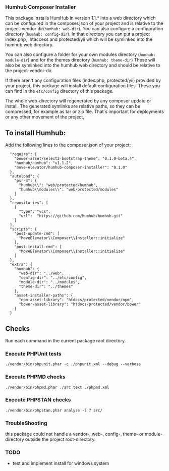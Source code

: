 ### Humhub Composer Installer

This package installs HumHub in version 1.1.* into a web directory which can be configured in the composer.json of your project and is relative to the project-vendor dir(`humhub: web-dir`).
You can also configure a configuration directory (`humhub: config-dir`). In that directory you can put a project index.php, .htaccess and protected/yii which will be symlinked into the humhub web directory.

You can also configure a folder for your own modules directory (`humhub: module-dir`) and  for the themes directory (`humhub: theme-dir`) These will also be symlinked into the humhub web directory and should be relative to the project-vendor-dir.

If there aren't any configuration files (index.php, protected/yii) provided by your project, this package will install default configuration files. These you can find in the `etc/config` directory of this package.

The whole web-directory will regenerated by any composer update or install. The generated symlinks are relative paths, so they can be compressed, for example as tar or zip file. That´s important for deployments or any other movement of the project,  

## To install Humhub:
Add the following lines to the composer.json of your project:
```
  "require": {
    "bower-asset/select2-bootstrap-theme": "0.1.0-beta.4",
    "humhub/humhub": "v1.1.2",
    "move-elevator/humhub-composer-installer": "0.1.0"
  },
  "autoload": {
    "psr-4": {
      "humhub\\": "web/protected/humhub",
      "humhub\\modules\\": "web/protected/modules"
    }
  },
  "repositories": [
    {
      "type": "vcs",
      "url":  "https://github.com/humhub/humhub.git"
    }
  ],
  "scripts": {
    "post-update-cmd": [
      "MoveElevator\\Composer\\Installer::initialize"
    ],  
    "post-install-cmd": [
      "MoveElevator\\Composer\\Installer::initialize"
    ]  
  },
  "extra": {
    "humhub": {
      "web-dir": "../web",
      "config-dir": "../etc/config",
      "module-dir": "../modules",
      "theme-dir": "../themes"
    },
    "asset-installer-paths": {
      "npm-asset-library": "htdocs/protected/vendor/npm",
      "bower-asset-library": "htdocs/protected/vendor/bower"
    }
  }
```


## Checks
Run each command in the current package root directory.

### Execute PHPUnit tests

```
./vendor/bin/phpunit.phar -c ./phpunit.xml --debug --verbose
```

### Execute PHPMD checks

```
./vendor/bin/phpmd.phar ./src text ./phpmd.xml
```

### Execute PHPSTAN checks

```
./vendor/bin/phpstan.phar analyse -l 7 src/
```

### TroubleShooting

this package could not handle a vendor-, web-, config-, theme- or module-directory outside the project root-directory. 

### TODO

- test and implement install for windows system


